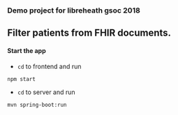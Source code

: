 ### Demo project for libreheath gsoc 2018

## Filter patients from FHIR documents.

#### Start the app

 - `cd` to frontend and run
```
npm start
```
- `cd` to server and run
```
mvn spring-boot:run
```

